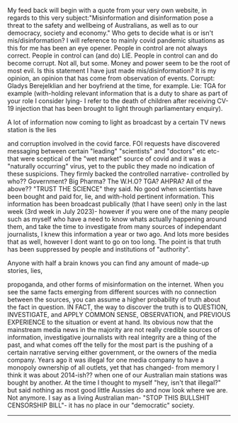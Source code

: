 My feed back will begin with a quote from your very own website, in regards to this very
subject:"Misinformation and disinformation pose a threat to the safety and wellbeing of Australians,
as well as to our democracy, society and economy." Who gets to decide what is or isn't
mis/disinformation? I will reference to mainly covid pandemic situations as this for me has been an
eye opener. People in control are not always correct. People in control can (and do) LIE. People in
control can and do become corrupt. Not all, but some. Money and power seem to be the root of
most evil. Is this statement I have just made mis/disinformation? It is my opinion, an opinion that
has come from observation of events. Corrupt: Gladys Berejelklian and her boyfriend at the time, for
example. Lie: TGA for example (with-holding relevant information that is a duty to share as part of
your role I consider lying- I refer to the death of children after receiving CV-19 injection that has
been brought to light through parliamentary enquiry).

A lot of information now coming to light as broadcast by a certain TV news station is the lies

and corruption involved in the covid farce. FOI requests have discovered messaging between certain
"leading" "scientists" and "doctors" etc etc- that were sceptical of the "wet market" source of covid
and it was a "naturally occurring" virus, yet to the public they made no indication of these
suspicions. They firmly backed the controlled narrative- controlled by who?? Government? Big
Pharma? The W.H.O? TGA? AHPRA? All of the above?? "TRUST THE SCIENCE" they said. No good
when scientists have been bought and paid for, lie, and with-hold pertinent information. This
information has been broadcast publically (that I have seen) only in the last week (3rd week in July
2023)- however if you were one of the many people such as myself who have a need to know whats
actually happening around them, and take the time to investigate from many sources of
independant journalists, I knew this information a year or two ago. And lots more besides that as
well, however I dont want to go on too long. The point is that truth has been suppressed by people
and institutions of "authority".

Anyone with half a brain knows you can find any amount of made-up stories, lies,

propoganda, and other forms of misinformation on the internet. When you see the same facts
emerging from different sources with no connection between the sources, you can assume a higher
probability of truth about the fact in question. IN FACT, the way to discover the truth is to
QUESTION, INVESTIGATE, and APPLY COMMON SENSE, OBSERVATION, and PREVIOUS EXPERIENCE
to the situation or event at hand. Its obvious now that the mainstream media news in the majority
are not really credible sources of information, investigative journalists with real integrity are a thing
of the past, and what comes off the telly for the most part is the pushing of a certain narrative
serving either government, or the owners of the media company. Years ago it was illegal for one
media company to have a monopoly ownership of all outlets, yet that has changed- from memory I
think it was about 2014-ish?? when one of our Australian main stations was bought by another. At
the time I thought to myself "hey, isn't that illegal?" but said nothing as most good little Aussies do
and now look where we are. Not anymore. I say as a living Australian man- "STOP THIS BULLSHIT
CENSORSHIP BILL"- it has no place in our "democratic" society.


-----

